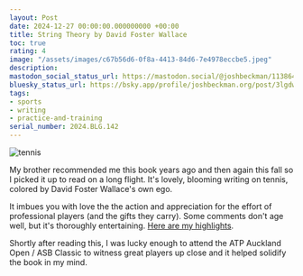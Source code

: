 ```yaml
---
layout: Post
date: 2024-12-27 00:00:00.000000000 +00:00
title: String Theory by David Foster Wallace
toc: true
rating: 4
image: "/assets/images/c67b56d6-0f8a-4413-84d6-7e4978eccbe5.jpeg"
description:
mastodon_social_status_url: https://mastodon.social/@joshbeckman/113864713043489854
bluesky_status_url: https://bsky.app/profile/joshbeckman.org/post/3lgdwsa73a72g
tags:
- sports
- writing
- practice-and-training
serial_number: 2024.BLG.142
---
```

![tennis](/assets/images/c67b56d6-0f8a-4413-84d6-7e4978eccbe5.jpeg)

My brother recommended me this book years ago and then again this fall so I picked it up to read on a long flight. It's lovely, blooming writing on tennis, colored by David Foster Wallace's own ego.

It imbues you with love the the action and appreciation for the effort of professional players (and the gifts they carry). Some comments don't age well, but it's thoroughly entertaining. [Here are my highlights](https://www.joshbeckman.org/sources/#47665545).

Shortly after reading this, I was lucky enough to attend the ATP Auckland Open / ASB Classic to witness great players up close and it helped solidify the book in my mind.
